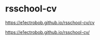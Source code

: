# rsschool-cv

https://e1ectrobob.github.io/rsschool-cv/cv

https://e1ectrobob.github.io/rsschool-cv/